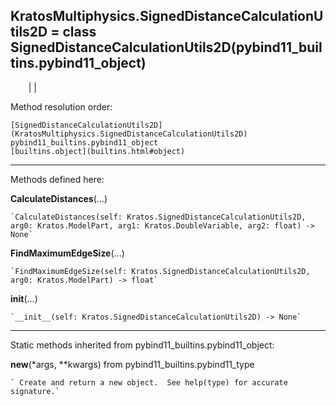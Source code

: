   
**KratosMultiphysics.SignedDistanceCalculationUtils2D** = class
SignedDistanceCalculationUtils2D(pybind11_builtins.pybind11_object)  
---  
`    `|   |

Method resolution order:

    [SignedDistanceCalculationUtils2D](KratosMultiphysics.SignedDistanceCalculationUtils2D)
    pybind11_builtins.pybind11_object
    [builtins.object](builtins.html#object)

* * *

Methods defined here:  

**CalculateDistances**(...)

    `CalculateDistances(self: Kratos.SignedDistanceCalculationUtils2D, arg0: Kratos.ModelPart, arg1: Kratos.DoubleVariable, arg2: float) -> None`

**FindMaximumEdgeSize**(...)

    `FindMaximumEdgeSize(self: Kratos.SignedDistanceCalculationUtils2D, arg0: Kratos.ModelPart) -> float`

**__init__**(...)

    `__init__(self: Kratos.SignedDistanceCalculationUtils2D) -> None`

* * *

Static methods inherited from pybind11_builtins.pybind11_object:  

**__new__**(*args, **kwargs) from pybind11_builtins.pybind11_type

    ` Create and return a new object.  See help(type) for accurate signature.`

